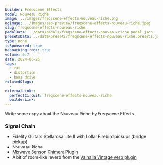 ```yaml
---
builder: Freqscene Effects
model: Nouveau Riche
image: ../images/freqscene-effects-nouveau-riche.png
ogImage: ../images/seo-preview/freqscene-effects-nouveau-riche.jpeg
slug: freqscene-effects-nouveau-riche
pedalData: ../data/pedals/freqscene-effects-nouveau-riche.pedal.json
presetsData: ../data/presets/freqscene-effects-nouveau-riche.presets.json
type: none
isSponsored: true
hasBackingTrack: true
volume: 0.7
date: 2024-06-25
tags:
  - rat
  - distortion
  - bass drive
relatedSlugs:
  -
externalLinks:
  perfectCircuit: freqscene-effects-nouveau-riche
  builderLink:
---
```


Write some copy about the Nouveau Riche by Freqscene Effects.

### Signal Chain

- Fidelity Guitars Stellarosa Lite II with Lollar Firebird pickups (bridge pickup)
- Nouveau Riche
- [Mixwave Benson Chimera Plugin](https://www.mixwave.net/products/benson-chimera)
- A bit of room-like reverb from the [Valhalla Vintage Verb plugin](https://valhalladsp.com/shop/reverb/valhalla-vintage-verb/)
